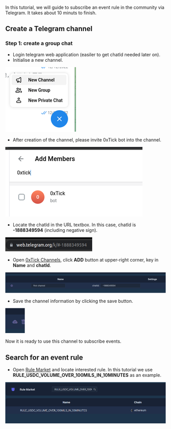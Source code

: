 In this tutorial, we will guide to subscribe an event rule in the community via Telegram. It takes about 10 minuts to finish.

## Create a Telegram channel
### Step 1: create a group chat

* Login telegram web application (easiler to get chatId needed later on).
* Initialise a new channel.

![alt text](./newchan.png)

* After creation of the channel, please invite 0xTick bot into the channel.

![alt text](./bot.png)

* Locate the chatId in the URL textbox. In this case, chatId is <b>-1888349594</b> (including negative sign).

![alt text](./chatid.png)

* Open [0xTick Channels][1], click <b>ADD</b> button at upper-right corner, key in <b>Name</b> and <b>chatId</b>.

![alt text](./chan-record.png)

* Save the channel information by clicking the save button.

![alt text](./save.png)

Now it is ready to use this channel to subscribe events.

## Search for an event rule

* Open [Rule Market][2] and locate interested rule. In this tutorial we use <b>RULE_USDC_VOLUME_OVER_100MILS_IN_10MINUTES</b> as an example.

![alt text](./rule-search.png)


[1]: <https://news.0xtick.com/channels>
[2]: <https://news.0xtick.com/rule-market>